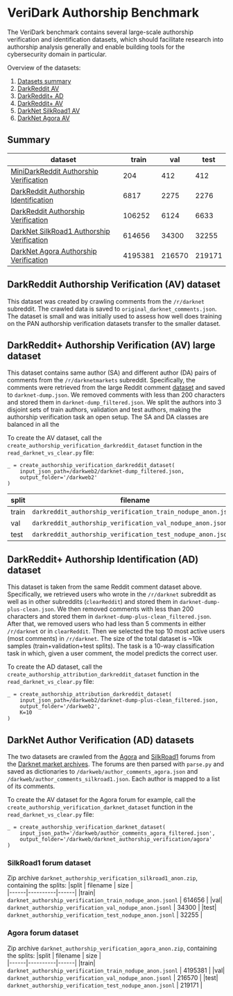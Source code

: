 # VeriDark Authorship Benchmark

The VeriDark benchmark contains several large-scale authorship verification and identification datasets, which should facilitate research into authorship analysis generally and enable building tools for the cybersecurity domain in particular.

Overview of the datasets:
1. [Datasets summary](#Summary)
2. [DarkReddit AV](#DarkReddit-authorship-verification-(AV)-dataset)
3. [DarkReddit+ AD](#DarkReddit+-authorship-verification-(AV)-large-dataset)
4. [DarkReddit+ AV](#DarkReddit+-authorship-verification-(AV)-large-dataset)
5. [DarkNet SilkRoad1 AV](#SilkRoad1-forum-dataset)
6. [DarkNet Agora AV](#Agora-forum-dataset)
## Summary
| dataset | train | val | test |
|---------|-------|-----|------|
|[MiniDarkReddit Authorship Verification](https://drive.google.com/file/d/1ok_CY59RhD0GgJqF1OOZMN592Zp9fgOY/view?usp=sharing) | 204 | 412 | 412 |
|[DarkReddit Authorship Identification](https://drive.google.com/file/d/1tVxMDVYzBSjg_iNTyrHzROwPs0uJmsDS/view?usp=sharing) | 6817 | 2275 | 2276 |
|[DarkReddit Authorship Verification](https://drive.google.com/file/d/1sPSJyN-WN_sBrmFSeKPSbxmKHT_r-twN/view?usp=sharing) | 106252 | 6124 | 6633 |
|[DarkNet SilkRoad1 Authorship Verification](https://drive.google.com/file/d/11mtP94YlYSB4dY2LoZW88Mavjger_vyd/view?usp=sharing) | 614656 | 34300 | 32255 |
|[DarkNet Agora Authorship Verification](https://drive.google.com/file/d/1ImO-xEVoxSyA21WPBS1Us14N1H7KVerV/view?usp=sharing) | 4195381 | 216570 | 219171 |

## DarkReddit Authorship Verification (AV) dataset 
This dataset was created by crawling comments from the `/r/darknet` subreddit.
The crawled data is saved to `original_darknet_comments.json`.
The dataset is small and was initially used to assess how well does training
on the PAN authorship verification datasets transfer to the smaller dataset.

## DarkReddit+ Authorship Verification (AV) large dataset
This dataset contains same author (SA) and different author (DA) pairs of comments
from the `/r/darknetmarkets` subreddit. Specifically, the comments were retrieved from 
the large Reddit comment [dataset](https://www.reddit.com/r/datasets/comments/3bxlg7/i_have_every_publicly_available_reddit_comment/) and saved to `darknet-dump.json`. We removed comments with less than 200 characters and stored them in `darknet-dump_filtered.json`. We split the authors into 3 disjoint sets of train authors, validation and test authors, making the authorship verification task an open setup. The SA and DA classes are balanced in all the

To create the AV dataset, call the `create_authorship_verification_darkreddit_dataset` function in the `read_darknet_vs_clear.py` file:
```
_ = create_authorship_verification_darkreddit_dataset(
    input_json_path=/darkweb2/darknet-dump_filtered.json,
    output_folder='/darkweb2'
)
```

|split | filename | size |  
|------|----------|------|
|train| ```darkreddit_authorship_verification_train_nodupe_anon.jsonl``` | 106252 |
|val| ```darkreddit_authorship_verification_val_nodupe_anon.jsonl``` | 6124 |
|test| ```darkreddit_authorship_verification_test_nodupe_anon.jsonl``` | 6633 |

## DarkReddit+ Authorship Identification (AD) dataset
This dataset is taken from the same Reddit comment dataset above. Specifically, we retrieved users who wrote in the `/r/darknet` subreddit as well as in other subreddits (`clearReddit`) and stored them in `darknet-dump-plus-clean.json`. We then removed comments with less than 200 characters and stored them in `darknet-dump-plus-clean_filtered.json`. After that, we removed users who had less than 5 comments in either `/r/darknet` or in `clearReddit`. Then we selected the top 10
most active users (most comments) in `/r/darknet`. The size of the total dataset is ~10k samples (train+validation+test splits). The task is a 10-way classification task in which, given a user comment, the model predicts the correct user.

To create the AD dataset, call the `create_authorship_attribution_darkreddit_dataset` function in the `read_darknet_vs_clear.py` file:
```
_ = create_authorship_attribution_darkreddit_dataset(
    input_json_path=/darkweb2/darknet-dump-plus-clean_filtered.json,
    output_folder='/darkweb2',
    K=10
)
```

## DarkNet Author Verification (AD) datasets
The two datasets are crawled from the [Agora](https://archive.org/download/dnmarchives/agora-forums.tar.xz) and [SilkRoad1](https://archive.org/download/dnmarchives/silkroad1-forums.tar.xz) forums from the
[Darknet market archives](https://www.gwern.net/DNM-archives).
The forums are then parsed with `parse.py` and saved as dictionaries to `/darkweb/author_comments_agora.json` and `/darkweb/author_comments_silkroad1.json`. Each author is mapped to a list of its comments.

To create the AV dataset for the Agora forum for example, call the `create_authorship_verification_darknet_dataset` function in the `read_darknet_vs_clear.py` file:
```
_ = create_authorship_verification_darknet_dataset(
    input_json_path='/darkweb/author_comments_agora_filtered.json',
    output_folder='/darkweb/darknet_authorship_verification/agora'
)
```
### SilkRoad1 forum dataset
Zip archive `darknet_authorship_verification_silkroad1_anon.zip`, containing the splits:
|split | filename | size |  
|------|----------|------|
|train| ```darknet_authorship_verification_train_nodupe_anon.jsonl``` | 614656 |
|val| ```darknet_authorship_verification_val_nodupe_anon.jsonl``` | 34300 |
|test| ```darknet_authorship_verification_test_nodupe_anon.jsonl``` | 32255 |
### Agora forum dataset
Zip archive `darknet_authorship_verification_agora_anon.zip`, containing the splits:
|split | filename | size |  
|------|----------|------|
|train| ```darknet_authorship_verification_train_nodupe_anon.jsonl``` | 4195381 |
|val| ```darknet_authorship_verification_val_nodupe_anon.jsonl``` | 216570 |
|test| ```darknet_authorship_verification_test_nodupe_anon.jsonl``` | 219171 |

